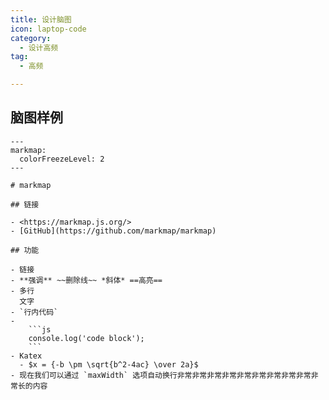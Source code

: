 ```yaml
---
title: 设计脑图
icon: laptop-code
category:
  - 设计高频
tag:
  - 高频

---
```

## 脑图样例


````markmap
---
markmap:
  colorFreezeLevel: 2
---

# markmap

## 链接

- <https://markmap.js.org/>
- [GitHub](https://github.com/markmap/markmap)

## 功能

- 链接
- **强调** ~~删除线~~ *斜体* ==高亮==
- 多行
  文字
- `行内代码`
-
    ```js
    console.log('code block');
    ```
- Katex
  - $x = {-b \pm \sqrt{b^2-4ac} \over 2a}$
- 现在我们可以通过 `maxWidth` 选项自动换行非常非常非常非常非常非常非常非常非常非常长的内容
````